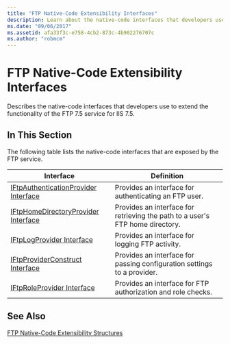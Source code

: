 ```yaml
---
title: "FTP Native-Code Extensibility Interfaces"
description: Learn about the native-code interfaces that developers use to extend the functionality of the FTP 7.5 service for IIS 7.5. 
ms.date: "09/06/2017"
ms.assetid: afa33f3c-e758-4cb2-873c-4b902276707c
ms.author: "robmcm"
---
```


# FTP Native-Code Extensibility Interfaces

Describes the native-code interfaces that developers use to extend the functionality of the FTP 7.5 service for IIS 7.5. 
 
## In This Section 

The following table lists the native-code interfaces that are exposed by the FTP service. 
 
|Interface|Definition| 
|---|---| 
|[IFtpAuthenticationProvider Interface](../../ftp-extensibility-reference/native-code-api-reference/iftpauthenticationprovider-interface-native.md)|Provides an interface for authenticating an FTP user.| 
|[IFtpHomeDirectoryProvider Interface](../../ftp-extensibility-reference/native-code-api-reference/iftphomedirectoryprovider-interface-native.md)|Provides an interface for retrieving the path to a user's FTP home directory.| 
|[IFtpLogProvider Interface](../../ftp-extensibility-reference/native-code-api-reference/iftplogprovider-interface-native.md)|Provides an interface for logging FTP activity.| 
|[IFtpProviderConstruct Interface](../../ftp-extensibility-reference/native-code-api-reference/iftpproviderconstruct-interface.md)|Provides an interface for passing configuration settings to a provider.| 
|[IFtpRoleProvider Interface](../../ftp-extensibility-reference/native-code-api-reference/iftproleprovider-interface-native.md)|Provides an interface for FTP authorization and role checks.| 
 
## See Also 

[FTP Native-Code Extensibility Structures](../../ftp-extensibility-reference/native-code-api-reference/ftp-native-code-extensibility-structures.md)
